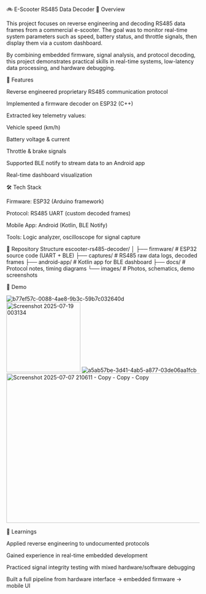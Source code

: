 🚲 E-Scooter RS485 Data Decoder
📌 Overview

This project focuses on reverse engineering and decoding RS485 data frames from a commercial e-scooter. The goal was to monitor real-time system parameters such as speed, battery status, and throttle signals, then display them via a custom dashboard.

By combining embedded firmware, signal analysis, and protocol decoding, this project demonstrates practical skills in real-time systems, low-latency data processing, and hardware debugging.

🔧 Features

Reverse engineered proprietary RS485 communication protocol

Implemented a firmware decoder on ESP32 (C++)

Extracted key telemetry values:

Vehicle speed (km/h)

Battery voltage & current

Throttle & brake signals

Supported BLE notify to stream data to an Android app

Real-time dashboard visualization

🛠️ Tech Stack

Firmware: ESP32 (Arduino framework)

Protocol: RS485 UART (custom decoded frames)

Mobile App: Android (Kotlin, BLE Notify)

Tools: Logic analyzer, oscilloscope for signal capture

📂 Repository Structure
escooter-rs485-decoder/
│
├── firmware/         # ESP32 source code (UART + BLE)
├── captures/         # RS485 raw data logs, decoded frames
├── android-app/      # Kotlin app for BLE dashboard
├── docs/             # Protocol notes, timing diagrams
└── images/           # Photos, schematics, demo screenshots

📸 Demo

![b77ef57c-0088-4ae8-9b3c-59b7c032640d](https://github.com/user-attachments/assets/5923353c-8529-4eac-a77f-7ff8662e99e8)
<img width="193" height="183" alt="Screenshot 2025-07-19 003134" src="https://github.com/user-attachments/assets/16d98935-5854-4e6d-936f-558953e72f1b" />
![a5ab57be-3d41-4ab5-a877-03de06aa1fcb](https://github.com/user-attachments/assets/99e1f9af-b47b-489b-ab96-cb49e81e03f9)
<img width="1227" height="390" alt="Screenshot 2025-07-07 210611 - Copy - Copy - Copy" src="https://github.com/user-attachments/assets/ed095427-aada-433f-bf04-894538500513" />


📖 Learnings

Applied reverse engineering to undocumented protocols

Gained experience in real-time embedded development

Practiced signal integrity testing with mixed hardware/software debugging

Built a full pipeline from hardware interface → embedded firmware → mobile UI
